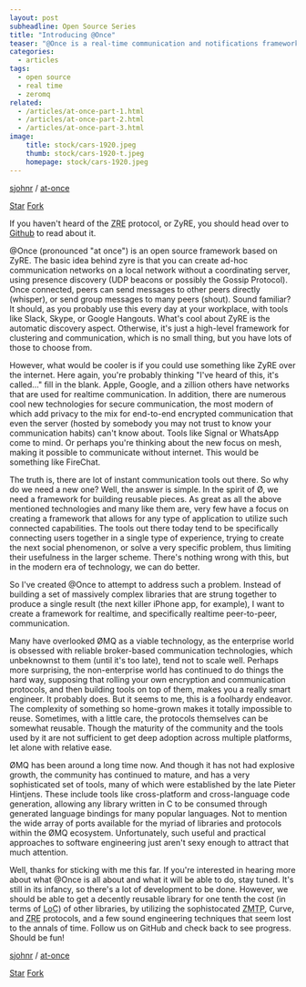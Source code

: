 ```yaml
---
layout: post
subheadline: Open Source Series
title: "Introducing @Once"
teaser: "@Once is a real-time communication and notifications framework for highly distributed networks."
categories:
  - articles
tags:
  - open source
  - real time
  - zeromq
related:
  - /articles/at-once-part-1.html
  - /articles/at-once-part-2.html
  - /articles/at-once-part-3.html
image:
    title: stock/cars-1920.jpeg
    thumb: stock/cars-1920-t.jpeg
    homepage: stock/cars-1920.jpeg
---
```


[sjohnr][1] / [at-once][2]

<a class="github-button" href="https://github.com/sjohnr/at-once" data-icon="octicon-star" data-style="mega" data-count-href="/sjohnr/at-once/stargazers" data-count-api="/repos/sjohnr/at-once#stargazers_count" data-count-aria-label="# stargazers on GitHub" aria-label="Star sjohnr/at-once on GitHub">Star</a>
<a class="github-button" href="https://github.com/sjohnr/at-once/fork" data-icon="octicon-repo-forked" data-style="mega" data-count-href="/sjohnr/at-once/network" data-count-api="/repos/sjohnr/at-once#forks_count" data-count-aria-label="# forks on GitHub" aria-label="Fork sjohnr/at-once on GitHub">Fork</a>

If you haven't heard of the <abbr title="ZeroMQ Realtime Exchange">ZRE</abbr> protocol, or ZyRE, you should head over to [Github][3] to read about it.

@Once (pronounced "at once") is an open source framework based on ZyRE. The basic idea behind zyre is that you can create ad-hoc communication networks on a local network without a coordinating server, using presence discovery (UDP beacons or possibly the Gossip Protocol). Once connected, peers can send messages to other peers directly (whisper), or send group messages to many peers (shout). Sound familiar? It should, as you probably use this every day at your workplace, with tools like Slack, Skype, or Google Hangouts. What's cool about ZyRE is the automatic discovery aspect. Otherwise, it's just a high-level framework for clustering and communication, which is no small thing, but you have lots of those to choose from.

However, what would be cooler is if you could use something like ZyRE over the internet. Here again, you're probably thinking "I've heard of this, it's called..." fill in the blank. Apple, Google, and a zillion others have networks that are used for realtime communication. In addition, there are numerous cool new technologies for secure communication, the most modern of which add privacy to the mix for end-to-end encrypted communication that even the server (hosted by somebody you may not trust to know your communication habits) can't know about. Tools like Signal or WhatsApp come to mind. Or perhaps you're thinking about the new focus on mesh, making it possible to communicate without internet. This would be something like FireChat.

The truth is, there are lot of instant communication tools out there. So why do we need a new one? Well, the answer is simple. In the spirit of Ø, we need a framework for building reusable pieces. As great as all the above mentioned technologies and many like them are, very few have a focus on creating a framework that allows for any type of application to utilize such connected capabilities. The tools out there today tend to be specifically connecting users together in a single type of experience, trying to create the next social phenomenon, or solve a very specific problem, thus limiting their usefulness in the larger scheme. There's nothing wrong with this, but in the modern era of technology, we can do better.

So I've created @Once to attempt to address such a problem. Instead of building a set of massively complex libraries that are strung together to produce a single result (the next killer iPhone app, for example), I want to create a framework for realtime, and specifically realtime peer-to-peer, communication.

Many have overlooked ØMQ as a viable technology, as the enterprise world is obsessed with reliable broker-based communication technologies, which unbeknownst to them (until it's too late), tend not to scale well. Perhaps more surprising, the non-enterprise world has continued to do things the hard way, supposing that rolling your own encryption and communication protocols, and then building tools on top of them, makes you a really smart engineer. It probably does. But it seems to me, this is a foolhardy endeavor. The complexity of something so home-grown makes it totally impossible to reuse. Sometimes, with a little care, the protocols themselves can be somewhat reusable. Though the maturity of the community and the tools used by it are not sufficient to get deep adoption across multiple platforms, let alone with relative ease.

ØMQ has been around a long time now. And though it has not had explosive growth, the community has continued to mature, and has a very sophisticated set of tools, many of which were established by the late Pieter Hintjens. These include tools like cross-platform and cross-language code generation, allowing any library written in C to be consumed through generated language bindings for many popular languages. Not to mention the wide array of ports available for the myriad of libraries and protocols within the ØMQ ecosystem. Unfortunately, such useful and practical approaches to software engineering just aren't sexy enough to attract that much attention.

Well, thanks for sticking with me this far. If you're interested in hearing more about what @Once is all about and what it will be able to do, stay tuned. It's still in its infancy, so there's a lot of development to be done. However, we should be able to get a decently reusable library for one tenth the cost (in terms of <abbr title="Lines of Code">LoC</abbr>) of other libraries, by utilizing the sophistocated <abbr title="ZeroMQ Message Transport Protocol">ZMTP</abbr>, Curve, and <abbr title="ZeroMQ Realtime Exchange">ZRE</abbr> protocols, and a few sound engineering techniques that seem lost to the annals of time. Follow us on GitHub and check back to see progress. Should be fun!

[sjohnr][1] / [at-once][2]

<a class="github-button" href="https://github.com/sjohnr/at-once" data-icon="octicon-star" data-style="mega" data-count-href="/sjohnr/at-once/stargazers" data-count-api="/repos/sjohnr/at-once#stargazers_count" data-count-aria-label="# stargazers on GitHub" aria-label="Star sjohnr/at-once on GitHub">Star</a>
<a class="github-button" href="https://github.com/sjohnr/at-once/fork" data-icon="octicon-repo-forked" data-style="mega" data-count-href="/sjohnr/at-once/network" data-count-api="/repos/sjohnr/at-once#forks_count" data-count-aria-label="# forks on GitHub" aria-label="Fork sjohnr/at-once on GitHub">Fork</a>
<script async defer src="https://buttons.github.io/buttons.js"></script>

 [1]: https://github.com/sjohnr
 [2]: https://github.com/sjohnr/at-once
 [3]: https://github.com/zeromq/zyre
 [4]: #
 [5]: #
 [6]: #
 [7]: #
 [8]: #
 [9]: #
 [10]: #